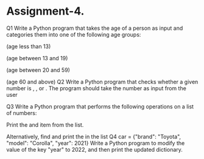 # Assignment-4.
Q1 Write a Python program that takes the age of a person as input and categories them into one of the following age groups:


(age less than 13)


(age between 13 and 19)


(age between 20 and 59)


(age 60 and above)
Q2 Write a Python program that checks whether a given number is , , or . The program should take the number as       input from the user 


Q3 Write a Python program that performs the following operations on a list of numbers:


Print the and item from the list.


Alternatively, find and print the in the list
Q4 car = {"brand": "Toyota", "model": "Corolla", "year": 2021}
     Write a Python program to modify the value of the key "year" to 2022, and then print the updated dictionary.
